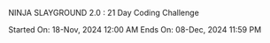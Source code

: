 NINJA SLAYGROUND 2.0 : 21 Day Coding Challenge

Started On:
18-Nov, 2024 12:00 AM
Ends On:
08-Dec, 2024 11:59 PM

